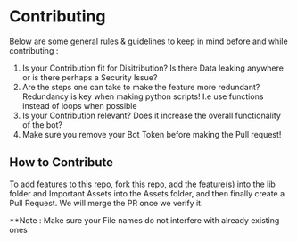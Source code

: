 # Contributing

Below are some general rules & guidelines to keep in mind before and while contributing : 

1. Is your Contribution fit for Disitribution? Is there Data leaking anywhere or is there perhaps a Security Issue? 
2. Are the steps one can take to make the feature more redundant? Redundancy is key when making python scripts! I.e use functions instead of loops when possible
3. Is your Contribution relevant? Does it increase the overall functionality of the bot?
4. Make sure you remove your Bot Token before making the Pull request!

## How to Contribute

To add features to this repo, fork this repo, add the feature(s) into the lib folder and Important Assets into the Assets folder, and then finally create a Pull Request. We will merge the PR once we verify it.

**Note : Make sure your File names do not interfere with already existing ones
